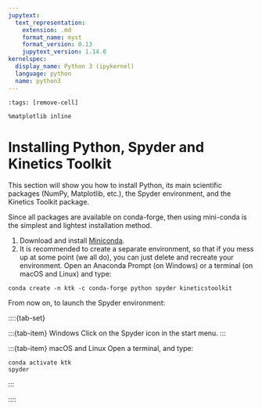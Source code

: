 ```yaml
---
jupytext:
  text_representation:
    extension: .md
    format_name: myst
    format_version: 0.13
    jupytext_version: 1.14.0
kernelspec:
  display_name: Python 3 (ipykernel)
  language: python
  name: python3
---
```


```{code-cell} ipython3
:tags: [remove-cell]

%matplotlib inline
```



# Installing Python, Spyder and Kinetics Toolkit

This section will show you how to install Python, its main scientific packages (NumPy, Matplotlib, etc.), the Spyder environment, and the Kinetics Toolkit package.

Since all packages are available on conda-forge, then using mini-conda is the simplest and lightest installation method.

1. Download and install [Miniconda](https://docs.conda.io/en/latest/miniconda.html).
2. It is recommended to create a separate environment, so that if you mess up at some point (we all do), you can just delete and recreate your environment. Open an Anaconda Prompt (on Windows) or a terminal (on macOS and Linux) and type:

```
conda create -n ktk -c conda-forge python spyder kineticstoolkit
```

From now on, to launch the Spyder environment:

::::{tab-set}

:::{tab-item} Windows
Click on the Spyder icon in the start menu.
:::

:::{tab-item} macOS and Linux
Open a terminal, and type:

```
conda activate ktk
spyder
```
:::

::::
